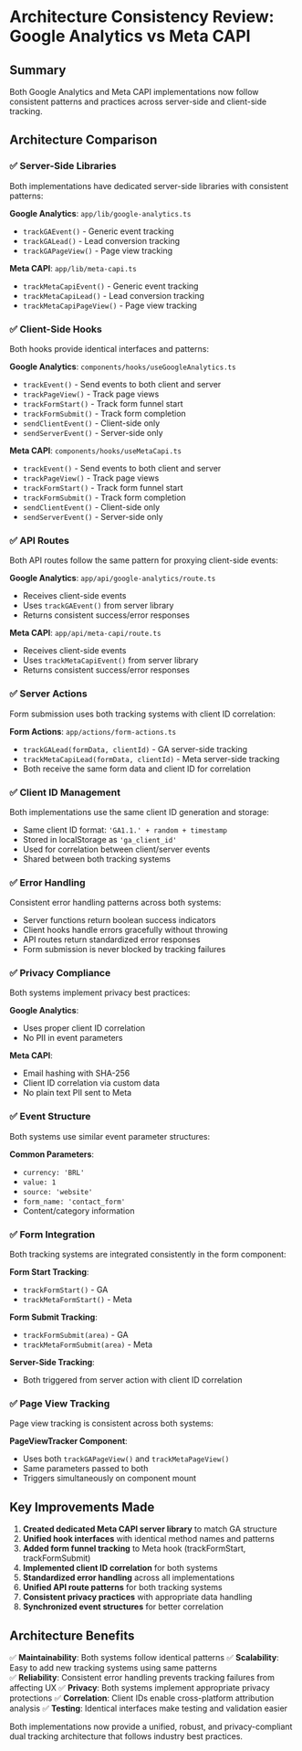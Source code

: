 # Architecture Consistency Review: Google Analytics vs Meta CAPI

## Summary

Both Google Analytics and Meta CAPI implementations now follow consistent patterns and practices across server-side and client-side tracking.

## Architecture Comparison

### ✅ **Server-Side Libraries**

Both implementations have dedicated server-side libraries with consistent patterns:

**Google Analytics**: `app/lib/google-analytics.ts`

- `trackGAEvent()` - Generic event tracking
- `trackGALead()` - Lead conversion tracking  
- `trackGAPageView()` - Page view tracking

**Meta CAPI**: `app/lib/meta-capi.ts`

- `trackMetaCapiEvent()` - Generic event tracking
- `trackMetaCapiLead()` - Lead conversion tracking
- `trackMetaCapiPageView()` - Page view tracking

### ✅ **Client-Side Hooks**

Both hooks provide identical interfaces and patterns:

**Google Analytics**: `components/hooks/useGoogleAnalytics.ts`

- `trackEvent()` - Send events to both client and server
- `trackPageView()` - Track page views
- `trackFormStart()` - Track form funnel start
- `trackFormSubmit()` - Track form completion
- `sendClientEvent()` - Client-side only
- `sendServerEvent()` - Server-side only

**Meta CAPI**: `components/hooks/useMetaCapi.ts`

- `trackEvent()` - Send events to both client and server
- `trackPageView()` - Track page views  
- `trackFormStart()` - Track form funnel start
- `trackFormSubmit()` - Track form completion
- `sendClientEvent()` - Client-side only
- `sendServerEvent()` - Server-side only

### ✅ **API Routes**

Both API routes follow the same pattern for proxying client-side events:

**Google Analytics**: `app/api/google-analytics/route.ts`

- Receives client-side events
- Uses `trackGAEvent()` from server library
- Returns consistent success/error responses

**Meta CAPI**: `app/api/meta-capi/route.ts`  

- Receives client-side events
- Uses `trackMetaCapiEvent()` from server library
- Returns consistent success/error responses

### ✅ **Server Actions**

Form submission uses both tracking systems with client ID correlation:

**Form Actions**: `app/actions/form-actions.ts`

- `trackGALead(formData, clientId)` - GA server-side tracking
- `trackMetaCapiLead(formData, clientId)` - Meta server-side tracking
- Both receive the same form data and client ID for correlation

### ✅ **Client ID Management**

Both implementations use the same client ID generation and storage:

- Same client ID format: `'GA1.1.' + random + timestamp`
- Stored in localStorage as `'ga_client_id'`
- Used for correlation between client/server events
- Shared between both tracking systems

### ✅ **Error Handling**

Consistent error handling patterns across both systems:

- Server functions return boolean success indicators
- Client hooks handle errors gracefully without throwing
- API routes return standardized error responses
- Form submission is never blocked by tracking failures

### ✅ **Privacy Compliance**

Both systems implement privacy best practices:

**Google Analytics**:

- Uses proper client ID correlation
- No PII in event parameters

**Meta CAPI**:

- Email hashing with SHA-256
- Client ID correlation via custom data
- No plain text PII sent to Meta

### ✅ **Event Structure**

Both systems use similar event parameter structures:

**Common Parameters**:

- `currency: 'BRL'`
- `value: 1`
- `source: 'website'`
- `form_name: 'contact_form'`
- Content/category information

### ✅ **Form Integration**

Both tracking systems are integrated consistently in the form component:

**Form Start Tracking**:

- `trackFormStart()` - GA
- `trackMetaFormStart()` - Meta

**Form Submit Tracking**:

- `trackFormSubmit(area)` - GA  
- `trackMetaFormSubmit(area)` - Meta

**Server-Side Tracking**:

- Both triggered from server action with client ID correlation

### ✅ **Page View Tracking**

Page view tracking is consistent across both systems:

**PageViewTracker Component**:

- Uses both `trackGAPageView()` and `trackMetaPageView()`
- Same parameters passed to both
- Triggers simultaneously on component mount

## Key Improvements Made

1. **Created dedicated Meta CAPI server library** to match GA structure
2. **Unified hook interfaces** with identical method names and patterns
3. **Added form funnel tracking** to Meta hook (trackFormStart, trackFormSubmit)
4. **Implemented client ID correlation** for both systems
5. **Standardized error handling** across all implementations
6. **Unified API route patterns** for both tracking systems
7. **Consistent privacy practices** with appropriate data handling
8. **Synchronized event structures** for better correlation

## Architecture Benefits

✅ **Maintainability**: Both systems follow identical patterns
✅ **Scalability**: Easy to add new tracking systems using same patterns  
✅ **Reliability**: Consistent error handling prevents tracking failures from affecting UX
✅ **Privacy**: Both systems implement appropriate privacy protections
✅ **Correlation**: Client IDs enable cross-platform attribution analysis
✅ **Testing**: Identical interfaces make testing and validation easier

Both implementations now provide a unified, robust, and privacy-compliant dual tracking architecture that follows industry best practices.
